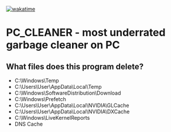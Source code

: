 [![wakatime](https://wakatime.com/badge/github/ShamHyper/PC_CLEANER.svg)](https://wakatime.com/badge/github/ShamHyper/PC_CLEANER)
# PC_CLEANER - most underrated garbage cleaner on PC
## What files does this program delete?
- C:\Windows\Temp
- C:\Users\User\AppData\Local\Temp
- C:\Windows\SoftwareDistribution\Download
- C:\Windows\Prefetch
- C:\Users\User\AppData\Local\NVIDIA\GLCache
- C:\Users\User\AppData\Local\NVIDIA\DXCache
- C:\Windows\LiveKernelReports
- DNS Cache